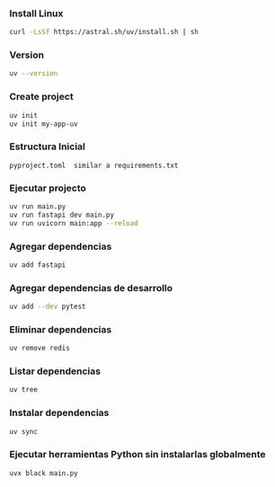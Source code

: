### Install Linux
```bash
curl -LsSf https://astral.sh/uv/install.sh | sh
```

### Version
```bash
uv --version
```

### Create project
```bash
uv init
uv init my-app-uv
```

### Estructura Inicial
	pyproject.toml	similar a requirements.txt

### Ejecutar projecto
```bash
uv run main.py
uv run fastapi dev main.py
uv run uvicorn main:app --reload
```

### Agregar dependencias
```bash
uv add fastapi
```

### Agregar dependencias de desarrollo
```bash
uv add --dev pytest
```

### Eliminar dependencias
```bash
uv remove redis
```

### Listar dependencias
```bash
uv tree
```

### Instalar dependencias
```bash
uv sync
```

### Ejecutar herramientas Python sin instalarlas globalmente
```bash
uvx black main.py
```	